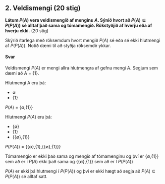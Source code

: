 ## 2. Veldismengi (20 stig)

**Látum $P(A)$ vera veldismengið af menginu $A$. Sýnið hvort að $P(A) \subseteq P(P(A))$ sé
alltaf það sama og tómamengið. Rökstyðjið af hverju eða af hverju ekki.** (20 stig)

Skýrið ítarlega með röksemdum hvort mengið $P(A)$ sé eða sé ekki hlutmengi af $P(P(A))$. Notið
dæmi til að styðja röksemdir ykkar.

#### Svar

Veldismengi $P(A)$ er mengi allra hlutmengra af gefnu mengi A.
Segjum sem dæmi að A = {1}.

Hlutmengi A eru þá:
- ∅
- {1}

$P(A)$ = {∅,{1}}

Hlutmengi $P(A)$ eru þá:
- {∅}
- {1}
- {{∅},{1}}

$P(P(A))$ = {{∅},{1},{{∅},{1}}}

Tómamengið er ekki það sama og mengið af tómamenginu og því er {∅,{1}} sem að er í $P(A)$ ekki það sama og {{∅},{1}} sem að er I $P(P(A))$

$P(A)$ er ekki þá hlutmengi í $P(P(A))$ og því er ekki hægt að segja að $P(A) \subseteq P(P(A))$ sé alltaf satt.




